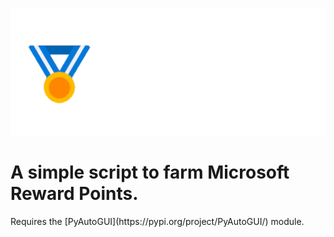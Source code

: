![Microsoft Rewards Farmer](https://github.com/PROJECT-CIORBA/Microsoft-Rewards-Farmer/blob/main/Logo/logo.png?raw=true)
<h1> A simple script to farm Microsoft Reward Points.</h1>
Requires the [PyAutoGUI](https://pypi.org/project/PyAutoGUI/) module.